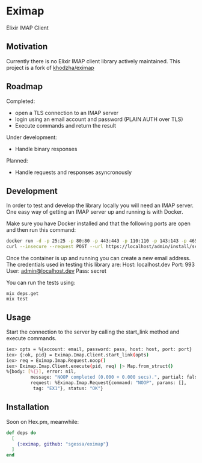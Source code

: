 # Eximap

Elixir IMAP Client

## Motivation

Currently there is no Elixir IMAP client library actively maintained.
This project is a fork of [khodzha/eximap](https://github.com/khodzha/eximap)

## Roadmap

Completed:
- open a TLS connection to an IMAP server
- login using an email account and password (PLAIN AUTH over TLS)
- Execute commands and return the result

Under development:
- Handle binary responses

Planned:
- Handle requests and responses asyncronously

## Development

In order to test and develop the library locally you will need an IMAP server.
One easy way of getting an IMAP server up and running is with Docker.

Make sure you have Docker installed and that the following ports are open and then run this command:
```sh
docker run -d -p 25:25 -p 80:80 -p 443:443 -p 110:110 -p 143:143 -p 465:465 -p 587:587 -p 993:993 -p 995:995 -v /etc/localtime:/etc/localtime:ro -t analogic/poste.io
curl --insecure --request POST --url https://localhost/admin/install/server --form install[hostname]=127.0.0.1 --form install[superAdmin]=admin@127.0.0.1 --form install[superAdminPassword]=admin
```

Once the container is up and running you can create a new email address.
The credentials used in testing this library are:
Host: localhost.dev
Port: 993
User: admin@localhost.dev
Pass: secret

You can run the tests using:
```
mix deps.get
mix test
```

## Usage

Start the connection to the server by calling the start_link method and execute commands.

```bash
iex> opts = %{account: email, password: pass, host: host, port: port}
iex> {:ok, pid} = Eximap.Imap.Client.start_link(opts)
iex> req = Eximap.Imap.Request.noop()
iex> Eximap.Imap.Client.execute(pid, req) |> Map.from_struct()
%{body: [%{}], error: nil,
         message: "NOOP completed (0.000 + 0.000 secs).", partial: false,
         request: %Eximap.Imap.Request{command: "NOOP", params: [],
          tag: "EX1"}, status: "OK"}
```

## Installation

Soon on Hex.pm, meanwhile:

```elixir
def deps do
  [
    {:eximap, github: "sgessa/eximap"}
  ]
end
```